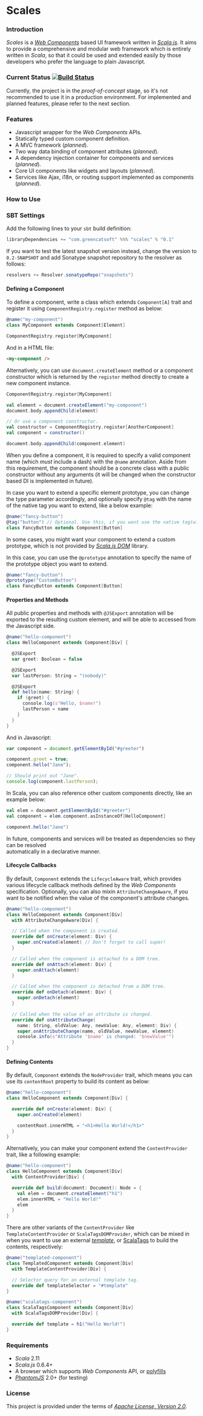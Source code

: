 Scales
================================

### Introduction

_Scales_ is a [_Web Components_](http://webcomponents.org/) based UI framework written in 
[_Scala.js_](http://www.scala-js.org/). It aims to provide a comprehensive and modular web 
framework which is entirely written in _Scala_, so that it could be used and extended easily 
by those developers who prefer the language to plain Javascript. 

### Current Status [![Build Status](http://ci.greencatsoft.com/buildStatus/icon?job=scales)](http://ci.greencatsoft.com/job/scales)

Currently, the project is in the _proof-of-concept_ stage, so it's not recommended to use it 
in a production environment. For implemented and planned features, please refer to the next 
section.

### Features

* Javascript wrapper for the _Web Components_ APIs.
* Statically typed custom component definition.
* A MVC framework (_planned_).
* Two way data binding of component attributes (_planned_).
* A dependency injection container for components and services (_planned_).
* Core UI components like widgets and layouts (_planned_).
* Services like Ajax, i18n, or routing support implemented as components (_planned_).

### How to Use

### SBT Settings

Add the following lines to your ```sbt``` build definition:

```scala
libraryDependencies += "com.greencatsoft" %%% "scales" % "0.1"
```

If you want to test the latest snapshot version instead, change the version to 
```0.2-SNAPSHOT``` and add Sonatype snapshot repository to the resolver as follows: 

```scala
resolvers += Resolver.sonatypeRepo("snapshots")
```

#### Defining a Component

To define a component, write a class which extends `Component[A]` trait and register it 
using `ComponentRegistry.register` method as below:

```scala
@name("my-component")
class MyComponent extends Component[Element]

ComponentRegistry.register[MyComponent]
```

And in a HTML file:
```html
<my-component />
```

Alternatively, you can use ```document.createElement``` method or a component constructor 
which is returned by the ```register``` method directly to create a new component instance.

```scala
ComponentRegistry.register[MyComponent]

val element = document.createElement("my-component")
document.body.appendChild(element)

// Or use a component constructor.
val constructor = ComponentRegistry.register[AnotherComponent]
val component = constructor()

document.body.appendChild(component.element)
```

When you define a component, it is required to specify a valid component name (which _must_ 
include a dash) with the ```@name``` annotation. Aside from this requirement, the component 
should be a concrete class with a public constructor without any arguments (it will be 
changed when the constructor based DI is implemented in future).

In case you want to extend a specific element prototype, you can change the type 
parameter accordingly, and optionally specify ```@tag``` with the name of the native 
tag you want to extend, like a below example: 

```scala
@name("fancy-button")
@tag("button") // Optional. Use this, if you want use the native tag(with 'is' attribute).
class FancyButton extends Component[Button]
```

In some cases, you might want your component to extend a custom prototype, which is not 
provided by [_Scala.js DOM_](https://github.com/scala-js/scala-js-dom) library.

In this case, you can use the ```@prototype``` annotation to specify the name of the prototype 
object you want to extend.  

```scala
@name("fancy-button")
@prototype("CustomButton")
class FancyButton extends Component[Button]
```

#### Properties and Methods

All public properties and methods with ```@JSExport``` annotation will be exported to the 
resulting custom element, and will be able to accessed from the Javascript side.

```scala
@name("hello-component")
class HelloComponent extends Component[Div] {

  @JSExport
  var greet: Boolean = false

  @JSExport
  var lastPerson: String = "(nobody)"

  @JSExport
  def hello(name: String) {
    if (greet) {
      console.log(s"Hello, $name!")
      lastPerson = name
    }
  }
}
```

And in Javascript:

```javascript
var component = document.getElementById("#greeter")

component.greet = true;
component.hello("Jane");

// Should print out "Jane".
console.log(component.lastPerson);
```

In Scala, you can also reference other custom components directly, like an example below:

```scala
val elem = document.getElementById("#greeter")
val component = elem.component.asInstanceOf[HelloComponent]

component.hello("Jane")

```

In future, components and services will be treated as dependencies so they can be resolved  
automatically in a declarative manner.

#### Lifecycle Callbacks

By default, ```Component``` extends the ```LifecycleAware``` trait, which provides various 
lifecycle callback methods defined by the _Web Components_ specification. Optionally, you 
can also mixin ```AttributeChangeAware```, if you want to be notified when the value of 
the component's attribute changes.

```scala
@name("hello-component")
class HelloComponent extends Component[Div] 
  with AttributeChangeAware[Div] {

  // Called when the component is created.
  override def onCreate(element: Div) {
    super.onCreated(element) // Don't forget to call super!
  }

  // Called when the component is attached to a DOM tree.
  override def onAttach(element: Div) {
    super.onAttach(element)
  }

  // Called when the component is detached from a DOM tree.
  override def onDetach(element: Div) {
    super.onDetach(element)
  }

  // Called when the value of an attribute is changed. 
  override def onAttributeChange(
    name: String, oldValue: Any, newValue: Any, element: Div) {
    super.onAttributeChange(name, oldValue, newValue, element)
    console.info(s"Attribute '$name' is changed: '$newValue'") 
  }
}
```

#### Defining Contents

By default, ```Component``` extends the ```NodeProvider``` trait, which means 
you can use its ```contentRoot``` property to build its content as below:

```scala
@name("hello-component")
class HelloComponent extends Component[Div] { 

  override def onCreate(element: Div) {
    super.onCreated(element)

    contentRoot.innerHTML = "<h1>Hello World!</h1>"
  }
}
```

Alternatively, you can make your component extend the ```ContentProvider``` trait, like 
a following example:

```scala
@name("hello-component")
class HelloComponent extends Component[Div] 
  with ContentProvider[Div] {

  override def build(document: Document): Node = {
    val elem = document.createElement("h1")
    elem.innerHTML = "Hello World!"
    elem
  }
}
```

There are other variants of the ```ContentProvider``` like ```TemplateContentProvider``` 
or ```ScalaTagsDOMProvider```, which can be mixed in when you want to use an external 
[_template_](http://webcomponents.org/articles/introduction-to-template-element/), 
or [ScalaTags](http://lihaoyi.github.io/scalatags/) to build the contents, respectively:

```scala
@name("templated-component")
class TemplatedComponent extends Component[Div] 
  with TemplateContentProvider[Div] {

  // Selector query for an external template tag.
  override def templateSelector = "#template"
}

@name("scalatags-component")
class ScalaTagsComponent extends Component[Div] 
  with ScalaTagsDOMProvider[Div] {

  override def template = h1("Hello World!")
}
```

### Requirements

* _Scala_ 2.11
* _Scala.js_ 0.6.4+
* A browser which supports _Web Components_ API, or [polyfills](http://webcomponents.org/polyfills/)
* [_PhantomJS_](http://phantomjs.org/) 2.0+ (for testing)

### License

This project is provided under the terms of [_Apache License, Version 2.0_](LICENSE).
